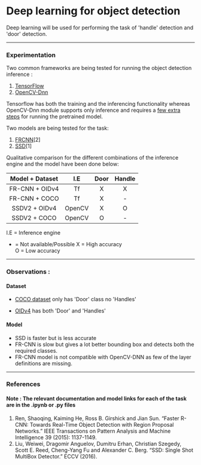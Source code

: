 # Deep learning for object detection 

Deep learning will be used for performing the task of 'handle' detection and 'door' detection.

--------
### Experimentation

Two common frameworks are being tested for running the object detection inference :
1. [TensorFlow](https://github.com/tensorflow/models/tree/master/research/object_detection)
2. [OpenCV-Dnn](https://docs.opencv.org/master/d2/d58/tutorial_table_of_content_dnn.html)

Tensorflow has both the training and the inferencing functionality whereas OpenCV-Dnn module 
supports only inference and requires a [few extra steps](https://github.com/opencv/opencv/wiki/TensorFlow-Object-Detection-API) for running the pretrained model.

Two models are being tested for the task:
1. [FRCNN](https://arxiv.org/abs/1506.01497)[2]
2. [SSD](https://arxiv.org/abs/1512.02325)[1]

Qualitative comparison for the different combinations of the 
inference engine and the model have been done below: 

|Model + Dataset     |  I.E      | Door | Handle |
|:------------------:|:---------:|:----:|:------:|
| FR-CNN + OIDv4     |   Tf      |   X  |    X   |
| FR-CNN + COCO      |   Tf      |   X  |    -   |
| SSDV2 + OIDv4      |   OpenCV  |   X  |    O   |
| SSDV2 + COCO       |   OpenCV  |   O  |    -   |

I.E = Inference engine
-  = Not available/Possible
X = High accuracy    
O = Low accuracy

--------
### Observations :

#### Dataset
* [COCO dataset](http://cocodataset.org/#explore) only has 'Door' class no 'Handles'

* [OIDv4](https://storage.googleapis.com/openimages/web/index.html) has both 'Door' and 'Handles'

#### Model
* SSD is faster but is less accurate 
* FR-CNN is slow but gives a lot better bounding box and detects 
both the required classes.
* FR-CNN model is not compatible with OpenCV-DNN as few of the layer 
definitions are missing. 

--------
### References
#### Note : The relevant documentation and model links for each of the task are in the .ipynb or .py files
1. Ren, Shaoqing, Kaiming He, Ross B. Girshick and Jian Sun. “Faster R-CNN: Towards Real-Time Object Detection with Region Proposal Networks.” IEEE Transactions on Pattern Analysis and Machine Intelligence 39 (2015): 1137-1149.
2. Liu, Weiwei, Dragomir Anguelov, Dumitru Erhan, Christian Szegedy, Scott E. Reed, Cheng-Yang Fu and Alexander C. Berg. “SSD: Single Shot MultiBox Detector.” ECCV (2016).
